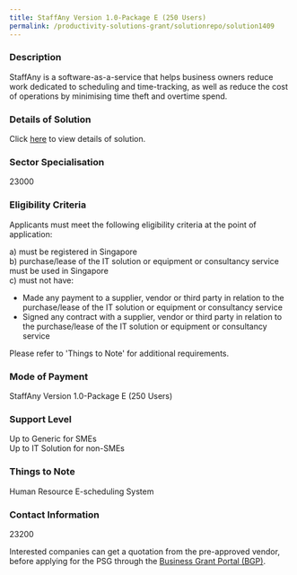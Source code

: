 ```yaml
---
title: StaffAny Version 1.0-Package E (250 Users)
permalink: /productivity-solutions-grant/solutionrepo/solution1409
---
```


### Description

StaffAny is a software-as-a-service that helps business owners reduce work dedicated to scheduling and time-tracking, as well as reduce the cost of operations by minimising time theft and overtime spend.

### Details of Solution

Click <a href='Staffany Private Limited' target='_blank' rel='noopener'>here</a> to view details of solution.

### Sector Specialisation

 23000 

### Eligibility Criteria

Applicants must meet the following eligibility criteria at the point of application:

a) must be registered in Singapore <br>
b) purchase/lease of the IT solution or equipment or consultancy service must be used in Singapore <br>
c) must not have:
- Made any payment to a supplier, vendor or third party in relation to the purchase/lease of the IT solution or equipment or consultancy service
- Signed any contract with a supplier, vendor or third party in relation to the purchase/lease of the IT solution or equipment or consultancy service

Please refer to 'Things to Note' for additional requirements.

### Mode of Payment
StaffAny Version 1.0-Package E (250 Users)

### Support Level
Up to Generic for SMEs <br>
Up to IT Solution for non-SMEs

### Things to Note
Human Resource E-scheduling System

### Contact Information
23200

Interested companies can get a quotation from the pre-approved vendor, before applying for the PSG through the <a target='_blank' rel='noopener' href='https://www.businessgrants.gov.sg/'>Business Grant Portal (BGP)</a>.
